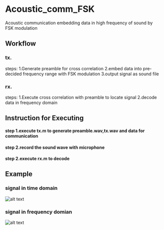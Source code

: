 #  Acoustic_comm_FSK

Acoustic communication embedding data in high frequency of sound by FSK modulation

## Workflow
### tx.
steps:
1.Generate preamble for cross correlation
2.embed data into pre-decided frequency range with FSK modulation
3.output signal as sound file
### rx.
steps:
1.Execute cross correlation with preamble to locate signal 
2.decode data in frequency domain

## Instruction for Executing

#### step 1.execute tx.m to generate preamble.wav,tx.wav and data for communication
#### step 2.record the sound wave with microphone
#### step 2.execute rx.m to decode 


## Example

### signal in time domain
![alt text](https://github.com/leduoyang/Acoustic_comm_FSK/tree/master/img/data_in_time_domain.png)


### signal in frequency domian
![alt text](https://github.com/leduoyang/Acoustic_comm_FSK/tree/master/img/data_in_freq_domain.png)

